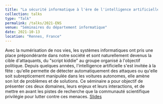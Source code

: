 ```yaml
---
title: "La sécurité informatique à l'ère de l'intelligence artificielle"
collection: talks
type: "Talk"
permalink: /talks/2021-ENS
venue: "Séminaires du département informatique"
date: 2021-10-13
location: "Rennes, France"
---
```


Avec la numérisation de nos vies, les systèmes informatiques ont pris une place prépondérante dans notre société et sont naturellement devenus la cible d'attaquants, du "script kiddie" au groupe organisé à l'objectif politique. Depuis quelques années, l'intelligence artificielle s'est invitée à la fête : qu'elle permette de détecter automatiquement des attaques ou qu'elle soit subrepticement manipulée dans les voitures autonomes, elle amène son lot de problèmes et de solutions. Ce séminaire a pour objectif de présenter ces deux domaines, leurs enjeux et leurs interactions, et de mettre en avant les pistes de recherche que la communauté scientifique privilégie pour lutter contre ces menaces. [Slides](https://pfgimenez.github.io/files/ens.pdf)
